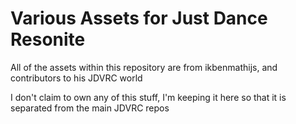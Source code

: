 # Various Assets for Just Dance Resonite

All of the assets within this repository are from ikbenmathijs, and contributors to his JDVRC world

I don't claim to own any of this stuff, I'm keeping it here so that it is separated from the main JDVRC repos
